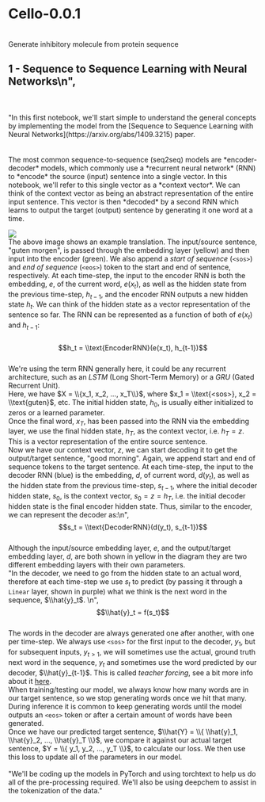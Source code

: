 # Cello-0.0.1
</br>
Generate inhibitory molecule from protein sequence <br/>

## 1 - Sequence to Sequence Learning with Neural Networks\n",
<br/>
<br/>
"In this first notebook, we'll start simple to understand the general concepts by implementing the model from the [Sequence to Sequence Learning with Neural Networks](https://arxiv.org/abs/1409.3215) paper. <br/>
<br/>
<br/>
The most common sequence-to-sequence (seq2seq) models are *encoder-decoder* models, which commonly use a *recurrent neural network* (RNN) to *encode* the source (input) sentence into a single vector. In this notebook, we'll refer to this single vector as a *context vector*. We can think of the context vector as being an abstract representation of the entire input sentence. This vector is then *decoded* by a second RNN which learns to output the target (output) sentence by generating it one word at a time.

![](assets/seq2seq1.png)
<br/>
The above image shows an example translation. The input/source sentence, \"guten morgen\", is passed through the embedding layer (yellow) and then input into the encoder (green). We also append a *start of sequence* (`<sos>`) and *end of sequence* (`<eos>`) token to the start and end of sentence, respectively. At each time-step, the input to the encoder RNN is both the embedding, $e$, of the current word, $e(x_t)$, as well as the hidden state from the previous time-step, $h_{t-1}$, and the encoder RNN outputs a new hidden state $h_t$. We can think of the hidden state as a vector representation of the sentence so far. The RNN can be represented as a function of both of $e(x_t)$ and $h_{t-1}$: <br/>
<br/>
$$h_t = \\text{EncoderRNN}(e(x_t), h_{t-1})$$
<br/>
We're using the term RNN generally here, it could be any recurrent architecture, such as an *LSTM* (Long Short-Term Memory) or a *GRU* (Gated Recurrent Unit).
<br/>
Here, we have $X = \\{x_1, x_2, ..., x_T\\}$, where $x_1 = \\text{<sos>}, x_2 = \\text{guten}$, etc. The initial hidden state, $h_0$, is usually either initialized to zeros or a learned parameter.
<br/>
Once the final word, $x_T$, has been passed into the RNN via the embedding layer, we use the final hidden state, $h_T$, as the context vector, i.e. $h_T = z$. This is a vector representation of the entire source sentence.
<br/>
Now we have our context vector, $z$, we can start decoding it to get the output/target sentence, \"good morning\". Again, we append start and end of sequence tokens to the target sentence. At each time-step, the input to the decoder RNN (blue) is the embedding, $d$, of current word, $d(y_t)$, as well as the hidden state from the previous time-step, $s_{t-1}$, where the initial decoder hidden state, $s_0$, is the context vector, $s_0 = z = h_T$, i.e. the initial decoder hidden state is the final encoder hidden state. Thus, similar to the encoder, we can represent the decoder as:\n",
<br/>
$$s_t = \\text{DecoderRNN}(d(y_t), s_{t-1})$$
<br/>
Although the input/source embedding layer, $e$, and the output/target embedding layer, $d$, are both shown in yellow in the diagram they are two different embedding layers with their own parameters.
<br/>
"In the decoder, we need to go from the hidden state to an actual word, therefore at each time-step we use $s_t$ to predict (by passing it through a `Linear` layer, shown in purple) what we think is the next word in the sequence, $\\hat{y}_t$. \n",
<br/>
$$\\hat{y}_t = f(s_t)$$
<br/>
The words in the decoder are always generated one after another, with one per time-step. We always use `<sos>` for the first input to the decoder, $y_1$, but for subsequent inputs, $y_{t>1}$, we will sometimes use the actual, ground truth next word in the sequence, $y_t$ and sometimes use the word predicted by our decoder, $\\hat{y}_{t-1}$. This is called *teacher forcing*, see a bit more info about it [here](https://machinelearningmastery.com/teacher-forcing-for-recurrent-neural-networks/).
<br/>
When training/testing our model, we always know how many words are in our target sentence, so we stop generating words once we hit that many. During inference it is common to keep generating words until the model outputs an `<eos>` token or after a certain amount of words have been generated.
<br/>
Once we have our predicted target sentence, $\\hat{Y} = \\{ \\hat{y}_1, \\hat{y}_2, ..., \\hat{y}_T \\}$, we compare it against our actual target sentence, $Y = \\{ y_1, y_2, ..., y_T \\}$, to calculate our loss. We then use this loss to update all of the parameters in our model.
<br/>
<br/>
"We'll be coding up the models in PyTorch and using torchtext to help us do all of the pre-processing required. We'll also be using deepchem to assist in the tokenization of the data."

